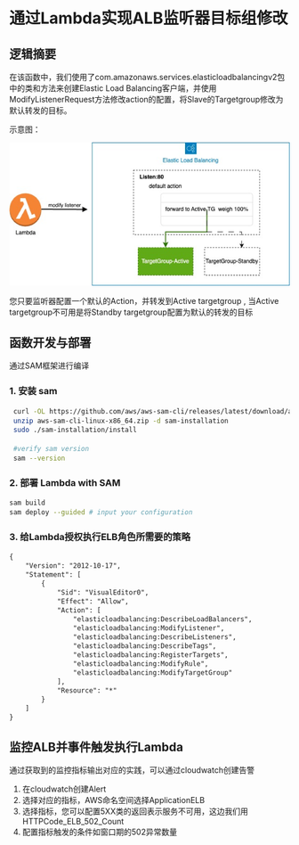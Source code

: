 # 通过Lambda实现ALB监听器目标组修改

## 逻辑摘要

在该函数中，我们使用了com.amazonaws.services.elasticloadbalancingv2包中的类和方法来创建Elastic Load Balancing客户端，并使用ModifyListenerRequest方法修改action的配置，将Slave的Targetgroup修改为默认转发的目标。

示意图：

![1677487108891](image/readme/1677487108891.png)

您只要监听器配置一个默认的Action，并转发到Active targetgroup , 当Active targetgroup不可用是将Standby targetgroup配置为默认的转发的目标

## 函数开发与部署

通过SAM框架进行编译

### 1. 安装 sam

```bash
 curl -OL https://github.com/aws/aws-sam-cli/releases/latest/download/aws-sam-cli-linux-x86_64.zip
 unzip aws-sam-cli-linux-x86_64.zip -d sam-installation
 sudo ./sam-installation/install
 
 #verify sam version
 sam --version
```

### 2. 部署 Lambda with SAM

```bash
sam build
sam deploy --guided # input your configuration
```

### 3. 给Lambda授权执行ELB角色所需要的策略

```
{
    "Version": "2012-10-17",
    "Statement": [
        {
            "Sid": "VisualEditor0",
            "Effect": "Allow",
            "Action": [
                "elasticloadbalancing:DescribeLoadBalancers",
                "elasticloadbalancing:ModifyListener",
                "elasticloadbalancing:DescribeListeners",
                "elasticloadbalancing:DescribeTags",
                "elasticloadbalancing:RegisterTargets",
                "elasticloadbalancing:ModifyRule",
                "elasticloadbalancing:ModifyTargetGroup"
            ],
            "Resource": "*"
        }
    ]
}
```

## 监控ALB并事件触发执行Lambda

通过获取到的监控指标输出对应的实践，可以通过cloudwatch创建告警

1. 在cloudwatch创建Alert
2. 选择对应的指标，AWS命名空间选择ApplicationELB
3. 选择指标，您可以配置5XX类的返回表示服务不可用，这边我们用HTTPCode_ELB_502_Count
4. 配置指标触发的条件如窗口期的502异常数量
